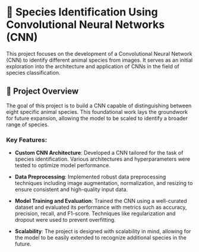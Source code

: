# 🐾 Species Identification Using Convolutional Neural Networks (CNN)

This project focuses on the development of a Convolutional Neural Network (CNN) to identify different animal species from images. It serves as an initial exploration into the architecture and application of CNNs in the field of species classification.

## 📜 Project Overview

The goal of this project is to build a CNN capable of distinguishing between eight specific animal species. This foundational work lays the groundwork for future expansion, allowing the model to be scaled to identify a broader range of species.

### Key Features:

- **Custom CNN Architecture**: Developed a CNN tailored for the task of species identification. Various architectures and hyperparameters were tested to optimize model performance.
  
- **Data Preprocessing**: Implemented robust data preprocessing techniques including image augmentation, normalization, and resizing to ensure consistent and high-quality input data.

- **Model Training and Evaluation**: Trained the CNN using a well-curated dataset and evaluated its performance with metrics such as accuracy, precision, recall, and F1-score. Techniques like regularization and dropout were used to prevent overfitting.

- **Scalability**: The project is designed with scalability in mind, allowing for the model to be easily extended to recognize additional species in the future.
